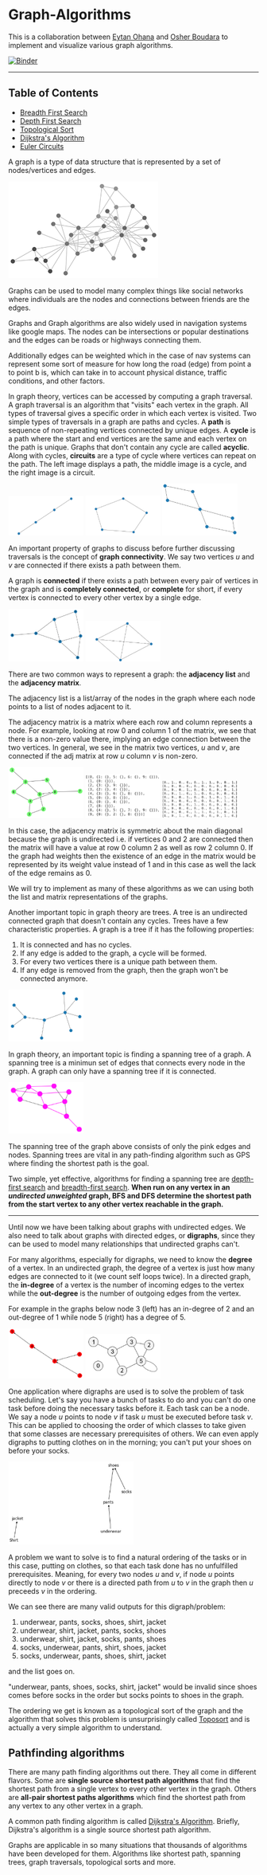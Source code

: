 # Graph-Algorithms

This is a collaboration between [Eytan Ohana](https://github.com/eytanohana/Graph-Algorithms) and [Osher Boudara](https://github.com/osherboudara99/Graph-Algorithms) to implement and visualize various graph algorithms.

[![Binder](https://mybinder.org/badge_logo.svg)](https://mybinder.org/v2/gh/eytanohana/Graph-Algorithms/HEAD)

---

## Table of Contents
- [Breadth First Search](BFS.ipynb)
- [Depth First Search](DFS.ipynb)
- [Topological Sort](Topo-Sort.ipynb)
- [Dijkstra's Algorithm](Dijkstras-Algo.ipynb)
- [Euler Circuits](Euler-Circuits.ipynb)

A graph is a type of data structure that is represented by a set of nodes/vertices and edges. 

<img src="static/graph.png" width="60%"/>

Graphs can be used to model many complex things like social networks where individuals are the nodes and connections between friends are the edges. 

Graphs and Graph algorithms are also widely used in navigation systems like google maps. The nodes can be intersections or popular destinations and the edges can be roads or highways connecting them. 

Additionally edges can be weighted which in the case of nav systems can represent some sort of measure for how long the road (edge) from point a to point b is, which can take in to account physical distance, traffic conditions, and other factors.

In graph theory, vertices can be accessed by computing a graph traversal. A graph traversal is an algorithm that "visits" each vertex in the graph. All types of traversal gives a specific order in which each vertex is visited. Two simple types of traversals in a graph are paths and cycles. A __path__ is sequence of non-repeating vertices connected by unique edges. A __cycle__ is a path where the start and end vertices are the same and each vertex on the path is unique. Graphs that don't contain any cycle are called __acyclic__. Along with cycles, __circuits__ are a type of cycle where vertices can repeat on the path. The left image displays a path, the middle image is a cycle, and the right image is a circuit.

<p>
    <img src="static/path-graph.png" title="path" width="30%"/>
    <img src="static/cycle-graph.png" title="cycle" width="30%"/>
    <img src="static/circuit-graph.png" title="circuit" width="30%"/>
</p>


An important property of graphs to discuss before further discussing traversals is the concept of __graph connectivity__. We say two vertices *u* and *v* are connected if there exists a path between them.

A graph is __connected__ if there exists a path between every pair of vertices in the graph and is __completely connected__, or __complete__ for short, if every vertex is connected to every other vertex by a single edge.

<p>
    <img src="static/connected-graph.png" title="connected graph" width="30%"/>
    <img src="static/complete-graph.png" title="completely connected graph" width="30%"/>
</p>

There are two common ways to represent a graph: the __adjacency list__ and the __adjacency matrix__.

The adjacency list is a list/array of the nodes in the graph where each node points to a list of nodes adjacent to it.

The adjacency matrix is a matrix where each row and column represents a node. For example, looking at row 0 and column 1 of the matrix, we see that there is a non-zero value there, implying an edge connection between the two vertices. In general, we see in the matrix two vertices, *u* and *v*, are connected if the adj matrix at row *u* column *v* is non-zero. 

<p>
    <img src="static/adj-graph.png" title="graph" width="30%"/>
    <img src="static/adj-list.png" title="adjacency list" width="30%"/>
    <img src="static/adj-matrix.png" title="adjacency matrix" width="30%"/>
</p>

In this case, the adjacency matrix is symmetric about the main diagonal because the graph is undirected i.e. if vertices 0 and 2 are connected then the matrix will have a value at row 0 column 2 as well as row 2 column 0. If the graph had weights then the existence of an edge in the matrix would be represented by its weight value instead of 1 and in this case as well the lack of the edge remains as 0.

We will try to implement as many of these algorithms as we can using both the list and matrix representations of the graphs.

Another important topic in graph theory are trees. A tree is an undirected connected graph that doesn't contain any cycles. Trees have a few characteristic properties. A graph is a tree if it has the following properties:

1. It is connected and has no cycles.
1. If any edge is added to the graph, a cycle will be formed.
1. For every two vertices there is a unique path between them.
1. If any edge is removed from the graph, then the graph won't be connected anymore.

<img src="static/simple-tree.png" title="tree" width="30%"/>

In graph theory, an important topic is finding a spanning tree of a graph. A spanning tree is a minimun set of edges that connects every node in the graph. A graph can only have a spanning tree if it is connected. 

<img src="static/tree-graph.png" title="tree subgraph" width="30%"/>

The spanning tree of the graph above consists of only the pink edges and nodes. Spanning trees are vital in any path-finding algorithm such as GPS where finding the shortest path is the goal.

Two simple, yet effective, algorithms for finding a spanning tree are [depth-first search](DFS.ipynb) and [breadth-first search](BFS.ipynb). __When run on any vertex in an *undirected unweighted* graph, BFS and DFS determine the shortest path from the start vertex to any other vertex reachable in the graph.__ 

---

Until now we have been talking about graphs with undirected edges. We also need to talk about graphs with directed edges, or __digraphs__, since they can be used to model many relationships that undirected graphs can't. 

For many algorithms, especially for digraphs, we need to know the __degree__ of a vertex. In an undirected graph, the degree of a vertex is just how many edges are connected to it (we count self loops twice). In a directed graph, the __in-degree__ of a vertex is the number of incoming edges to the vertex while the __out-degree__ is the number of outgoing edges from the vertex.

For example in the graphs below node 3 (left) has an in-degree of 2 and an out-degree of 1 while node 5 (right) has a degree of 5.

<p>
    <img src="static/digraph.png" title="digraph" width="30%"/>
    <img src="static/selfloop.png" title="graph with self loop" width="30%"/>
</p>

One application where digraphs are used is to solve the problem of task scheduling. Let's say you have a bunch of tasks to do and you can't do one task before doing the necessary tasks before it. Each task can be a node. We say a node *u* points to node *v* if task *u* must be executed before task *v*. This can be applied to choosing the order of which classes to take given that some classes are necessary prerequisites of others. We can even apply digraphs to putting clothes on in the morning; you can't put your shoes on before your socks.

<img src="static/clothing-topo.png" title="toposort graph" width="50%"/>

A problem we want to solve is to find a natural ordering of the tasks or in this case, putting on clothes, so that each task done has no unfulfilled prerequisites. Meaning, for every two nodes *u* and *v*, if node *u* points directly to node *v* or there is a directed path from *u* to *v* in the graph then *u* preceeds *v* in the ordering.

We can see there are many valid outputs for this digraph/problem:
1. underwear, pants, socks, shoes, shirt, jacket
1. underwear, shirt, jacket, pants, socks, shoes
1. underwear, shirt, jacket, socks, pants, shoes
1. socks, underwear, pants, shirt, shoes, jacket
1. socks, underwear, pants, shoes, shirt, jacket

and the list goes on.

"underwear, pants, shoes, socks, shirt, jacket" would be invalid since shoes comes before socks in the order but socks points to shoes in the graph.

The ordering we get is known as a topological sort of the graph and the algorithm that solves this problem is unsurprisingly called [Toposort](Topo-Sort.ipynb) and is actually a very simple algorithm to understand.

## Pathfinding algorithms

There are many path finding algorithms out there. They all come in different flavors. Some are __single source shortest path algorithms__ that find the shortest path from a single vertex to every other vertex in the graph. Others are __all-pair shortest paths algorithms__ which find the shortest path from any vertex to any other vertex in a graph.

A common path finding algorithm is called [Dijkstra's Algorithm](Dijkstras-Algo.ipynb). Briefly, Dijkstra's algorithm is a single source shortest path algorithm.

Graphs are applicable in so many situations that thousands of algorithms have been developed for them. Algorithms like shortest path, spanning trees, graph traversals, topological sorts and more. 
